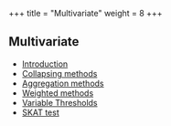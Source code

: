 +++
title = "Multivariate"
weight = 8
+++

## Multivariate

* [Introduction](/vat-docs/applications/association/joint_conditional/)
* [Collapsing methods](/vat-docs/applications/association/joint_conditional/collapisng/)
* [Aggregation methods](/vat-docs/applications/association/joint_conditional/aggre/)
* [Weighted methods](/vat-docs/applications/association/joint_conditional/weighted-methods/)
* [Variable Thresholds](/vat-docs/applications/association/joint_conditional/variable-thresholds/)
* [SKAT test](/vat-docs/applications/association/joint_conditional/skat-test/)